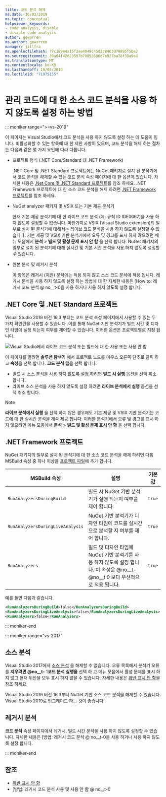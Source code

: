 ```yaml
---
title: 코드 분석 해제
ms.date: 10/03/2019
ms.topic: conceptual
helpviewer_keywords:
- code analysis, disable
- disable code analysis
author: gewarren
ms.author: gewarren
manager: jillfra
ms.openlocfilehash: 77c189e4a15f2ae4049c45d2c8463079895f5be2
ms.sourcegitcommit: 39a04f42d23597b70053686d7e927ba78f38a9a8
ms.translationtype: MT
ms.contentlocale: ko-KR
ms.lasthandoff: 10/05/2019
ms.locfileid: "71975155"
---
```

# <a name="how-to-disable-source-code-analysis-for-managed-code"></a>관리 코드에 대 한 소스 코드 분석을 사용 하지 않도록 설정 하는 방법

::: moniker range=">=vs-2019"

이 페이지는 Visual Studio에서 코드 분석을 사용 하지 않도록 설정 하는 데 도움이 됩니다. 비활성화할 수 있는 항목에 대 한 제한 사항이 있으며, 코드 분석을 해제 하는 절차는 다음과 같은 몇 가지 요인에 따라 다릅니다.

- 프로젝트 형식 (.NET Core/Standard 대 .NET Framework)

  .NET Core 및 .NET Standard 프로젝트에는 NuGet 패키지로 설치 된 분석기에서 코드 분석을 해제할 수 있는 코드 분석 속성 페이지에 대 한 옵션이 있습니다. 자세한 내용은 [.Net Core 및 .NET Standard 프로젝트](#net-core-and-net-standard-projects)를 참조 하세요. .NET Framework 프로젝트에 대 한 소스 코드 분석을 해제 하려면 [.NET Framework 프로젝트](#net-framework-projects)를 참조 하세요.

- NuGet analyzer 패키지 및 VSIX 또는 기본 제공 분석기

  현재 기본 제공 분석기에 대 한 라이브 코드 분석 (예: 규칙 ID IDE0067)을 사용 하지 않도록 설정할 수 없습니다. 마찬가지로 VSIX (Visual Studio extension)의 일부로 설치 된 분석기에 대해서는 라이브 코드 분석을 사용 하지 않도록 설정할 수 없습니다. 기본 제공 및 VSIX 기반 분석기에서 오류 및 경고를 표시 하지 않으려면 메뉴 모음에서 **분석** > **빌드 및 활성 문제 표시 안 함** 을 선택 합니다. NuGet 패키지의 일부로 설치 된 분석기에 대해 실시간 및 기본 시간 분석을 사용 하지 않도록 설정할 *수* 있습니다.

- 원본 분석 및 레거시 분석

  이 항목은 레거시 (이진) 분석에는 적용 되지 않고 소스 코드 분석에 적용 됩니다. 레거시 분석을 사용 하지 않도록 설정 하는 방법에 대 한 자세한 내용은 [How to: 레거시 코드 분석 @ no__t-0을 사용 하거나 사용 하지 않도록 설정 합니다.

## <a name="net-core-and-net-standard-projects"></a>.NET Core 및 .NET Standard 프로젝트

Visual Studio 2019 버전 16.3 부터는 코드 분석 속성 페이지에서 사용할 수 있는 두 가지 확인란을 사용할 수 있습니다 .이를 통해 NuGet 기반 분석기가 빌드 시간 및 디자인 타임에 실행 되는지 여부를 제어할 수 있습니다. 이러한 옵션은 프로젝트별로 지정 됩니다.

![Visual Studio에서 라이브 코드 분석 또는 빌드에 대 한 사용 또는 사용 안 함](media/run-on-build-run-live-analysis.png)

이 페이지를 열려면 **솔루션 탐색기** 에서 프로젝트 노드를 마우스 오른쪽 단추로 클릭 하 고 **속성**을 선택 합니다. **코드 분석** 탭을 선택 합니다.

- 빌드 시 소스 분석을 사용 하지 않도록 설정 하려면 **빌드 시 실행** 옵션을 선택 취소 합니다.
- 라이브 소스 분석을 사용 하지 않도록 설정 하려면 **라이브 분석에서 실행** 옵션을 선택 취소 합니다.

> [!NOTE]
> **라이브 분석에서 실행** 을 선택 하지 않은 경우에도 기본 제공 및 VSIX 기반 분석기는 코드에 대 한 실시간 분석을 계속 제공 합니다. 이러한 분석기에서 오류 및 경고를 표시 하지 않으려면 메뉴 모음에서 **분석** > **빌드 및 활성 문제 표시 안 함** 을 선택 합니다.

## <a name="net-framework-projects"></a>.NET Framework 프로젝트

NuGet 패키지의 일부로 설치 된 분석기에 대 한 소스 코드 분석을 해제 하려면 다음 MSBuild 속성 중 하나 이상을 [프로젝트 파일](../ide/solutions-and-projects-in-visual-studio.md#project-file)에 추가 합니다.

| MSBuild 속성 | 설명 | 기본값 |
| - | - | - |
| `RunAnalyzersDuringBuild` | 빌드 시 NuGet 기반 분석기가 실행 되는지 여부를 제어 합니다. | `true` |
| `RunAnalyzersDuringLiveAnalysis` | NuGet 기반 분석기가 디자인 타임에 코드를 실시간으로 분석할 지 여부를 제어 합니다. | `true` |
| `RunAnalyzers` | 빌드 및 디자인 타임에 NuGet 기반 분석기를 사용 하지 않도록 설정 합니다. 이 속성은 @no__t-@no__t 0 보다 우선적으로 적용 됩니다. | `true` |

예를 들면 다음과 같습니다.

```xml
<RunAnalyzersDuringBuild>false</RunAnalyzersDuringBuild>
<RunAnalyzersDuringLiveAnalysis>false</RunAnalyzersDuringLiveAnalysis>
<RunAnalyzers>false</RunAnalyzers>
```

::: moniker-end

::: moniker range="vs-2017"

## <a name="source-analysis"></a>소스 분석

Visual Studio 2017에서 [소스 분석](roslyn-analyzers-overview.md) 을 해제할 수 없습니다. 오류 목록에서 분석기 오류를 **지우려면 @no__t-** 1**코드 분석 실행을** 선택 하 고 메뉴 모음에서 활성 문제를 표시 하지 않고 현재 위반을 모두 표시 하지 않을 수 있습니다. 자세한 내용은 [위반 표시 안 함](use-roslyn-analyzers.md#suppress-violations)을 참조 하세요.

Visual Studio 2019 버전 16.3부터 NuGet 기반 소스 코드 분석을 해제할 수 있습니다. Visual Studio 2019로 업그레이드 하는 것이 좋습니다.

## <a name="legacy-analysis"></a>레거시 분석

**코드 분석** 속성 페이지에서 레거시, 빌드 시간 분석을 사용 하지 않도록 설정할 수 있습니다. 자세한 내용은 [방법: 레거시 코드 분석 @ no__t-0을 사용 하거나 사용 하지 않도록 설정 합니다.

::: moniker-end

## <a name="see-also"></a>참조

- [위반 표시 안 함](use-roslyn-analyzers.md#suppress-violations)
- [방법: 레거시 코드 분석 사용 및 사용 안 함 @ no__t-0
